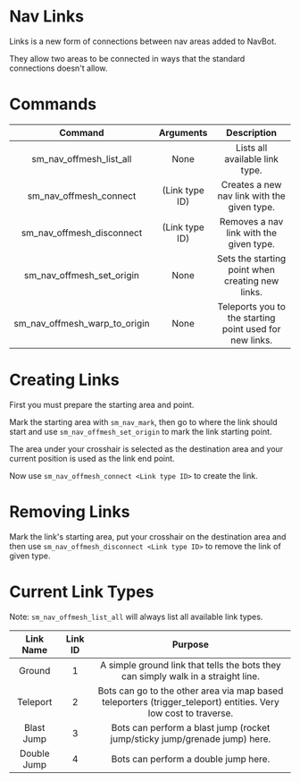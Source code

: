# Nav Links

Links is a new form of connections between nav areas added to NavBot.

They allow two areas to be connected in ways that the standard connections doesn't allow.

# Commands

| Command | Arguments | Description |
|:---:|:---:|:---:|
| sm_nav_offmesh_list_all | None | Lists all available link type. |
| sm_nav_offmesh_connect | (Link type ID) | Creates a new nav link with the given type. |
| sm_nav_offmesh_disconnect | (Link type ID) | Removes a nav link with the given type. |
| sm_nav_offmesh_set_origin | None | Sets the starting point when creating new links. |
| sm_nav_offmesh_warp_to_origin | None | Teleports you to the starting point used for new links. |

# Creating Links

First you must prepare the starting area and point.

Mark the starting area with `sm_nav_mark`, then go to where the link should start and use `sm_nav_offmesh_set_origin` to mark the link starting point.

The area under your crosshair is selected as the destination area and your current position is used as the link end point.

Now use `sm_nav_offmesh_connect <Link type ID>` to create the link.

# Removing Links

Mark the link's starting area, put your crosshair on the destination area and then use `sm_nav_offmesh_disconnect <Link type ID>` to remove the link of given type.

# Current Link Types

Note: `sm_nav_offmesh_list_all` will always list all available link types.

| Link Name | Link ID | Purpose |
|:---:|:---:|:---:|
| Ground | 1 | A simple ground link that tells the bots they can simply walk in a straight line. |
| Teleport | 2 | Bots can go to the other area via map based teleporters (trigger_teleport) entities. Very low cost to traverse. |
| Blast Jump | 3 | Bots can perform a blast jump (rocket jump/sticky jump/grenade jump) here. |
| Double Jump | 4 | Bots can perform a double jump here. |